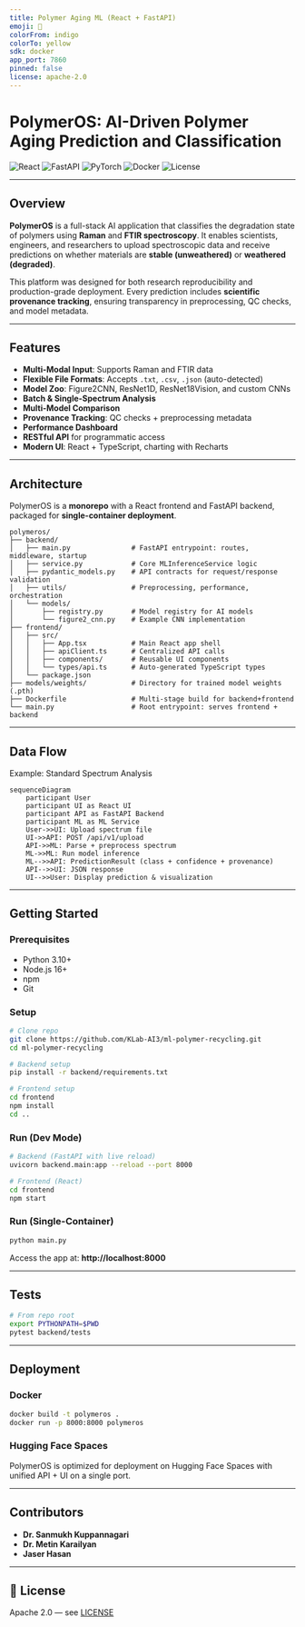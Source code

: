 ```yaml
---
title: Polymer Aging ML (React + FastAPI)
emoji: 🔬
colorFrom: indigo
colorTo: yellow
sdk: docker
app_port: 7860
pinned: false
license: apache-2.0
---
```


# PolymerOS: AI-Driven Polymer Aging Prediction and Classification

![React](https://img.shields.io/badge/React-18.2-brightgreen)
![FastAPI](https://img.shields.io/badge/FastAPI-0.116%2B-blue)
![PyTorch](https://img.shields.io/badge/PyTorch-ML--Core-red)
![Docker](https://img.shields.io/badge/docker-ready-blue)
![License](https://img.shields.io/badge/License-Apache%202.0-blue)

---

## Overview

**PolymerOS** is a full-stack AI application that classifies the degradation state of polymers using **Raman** and **FTIR spectroscopy**.
It enables scientists, engineers, and researchers to upload spectroscopic data and receive predictions on whether materials are **stable (unweathered)** or **weathered (degraded)**.

This platform was designed for both research reproducibility and production-grade deployment. Every prediction includes **scientific provenance tracking**, ensuring transparency in preprocessing, QC checks, and model metadata.

---

## Features

- **Multi-Modal Input**: Supports Raman and FTIR data
- **Flexible File Formats**: Accepts `.txt`, `.csv`, `.json` (auto-detected)
- **Model Zoo**: Figure2CNN, ResNet1D, ResNet18Vision, and custom CNNs
- **Batch & Single-Spectrum Analysis**
- **Multi-Model Comparison**
- **Provenance Tracking**: QC checks + preprocessing metadata
- **Performance Dashboard**
- **RESTful API** for programmatic access
- **Modern UI**: React + TypeScript, charting with Recharts

---

## Architecture

PolymerOS is a **monorepo** with a React frontend and FastAPI backend, packaged for **single-container deployment**.

```text
polymeros/
├── backend/
│   ├── main.py               # FastAPI entrypoint: routes, middleware, startup
│   ├── service.py            # Core MLInferenceService logic
│   ├── pydantic_models.py    # API contracts for request/response validation
│   ├── utils/                # Preprocessing, performance, orchestration
│   └── models/
│       ├── registry.py       # Model registry for AI models
│       └── figure2_cnn.py    # Example CNN implementation
├── frontend/
│   ├── src/
│   │   ├── App.tsx           # Main React app shell
│   │   ├── apiClient.ts      # Centralized API calls
│   │   ├── components/       # Reusable UI components
│   │   └── types/api.ts      # Auto-generated TypeScript types
│   └── package.json
├── models/weights/           # Directory for trained model weights (.pth)
├── Dockerfile                # Multi-stage build for backend+frontend
└── main.py                   # Root entrypoint: serves frontend + backend
```

---

## Data Flow

Example: Standard Spectrum Analysis

```mermaid
sequenceDiagram
    participant User
    participant UI as React UI
    participant API as FastAPI Backend
    participant ML as ML Service
    User->>UI: Upload spectrum file
    UI->>API: POST /api/v1/upload
    API->>ML: Parse + preprocess spectrum
    ML->>ML: Run model inference
    ML-->>API: PredictionResult (class + confidence + provenance)
    API-->>UI: JSON response
    UI-->>User: Display prediction & visualization
```

---

## Getting Started

### Prerequisites

- Python 3.10+
- Node.js 16+
- npm
- Git

### Setup

```bash
# Clone repo
git clone https://github.com/KLab-AI3/ml-polymer-recycling.git
cd ml-polymer-recycling

# Backend setup
pip install -r backend/requirements.txt

# Frontend setup
cd frontend
npm install
cd ..
```

### Run (Dev Mode)

```bash
# Backend (FastAPI with live reload)
uvicorn backend.main:app --reload --port 8000

# Frontend (React)
cd frontend
npm start
```

### Run (Single-Container)

```bash
python main.py
```

Access the app at: **http://localhost:8000**

---

## Tests

```bash
# From repo root
export PYTHONPATH=$PWD
pytest backend/tests
```

---

## Deployment

### Docker

```bash
docker build -t polymeros .
docker run -p 8000:8000 polymeros
```

### Hugging Face Spaces

PolymerOS is optimized for deployment on Hugging Face Spaces with unified API + UI on a single port.

---

## Contributors

- **Dr. Sanmukh Kuppannagari**
- **Dr. Metin Karailyan**
- **Jaser Hasan**


---

## 📜 License

Apache 2.0 — see [LICENSE](LICENSE)
